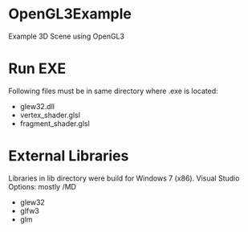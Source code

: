 OpenGL3Example
==============

Example 3D Scene using OpenGL3

Run EXE
==============
Following files must be in same directory where .exe is located:

- glew32.dll
- vertex_shader.glsl
- fragment_shader.glsl

External Libraries
==============

Libraries in lib directory were build for Windows 7 (x86). Visual Studio Options: mostly /MD

- glew32
- glfw3
- glm

